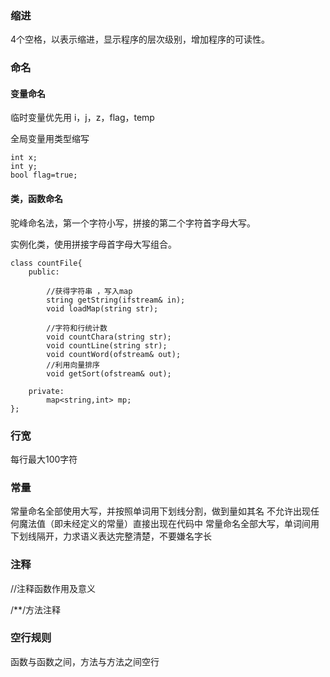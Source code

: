 ### 缩进

4个空格，以表示缩进，显示程序的层次级别，增加程序的可读性。

### 命名

#### 变量命名

临时变量优先用 i，j，z，flag，temp

全局变量用类型缩写

```
int x;
int y;
bool flag=true;
```



#### 类，函数命名

驼峰命名法，第一个字符小写，拼接的第二个字符首字母大写。

实例化类，使用拼接字母首字母大写组合。

```
class countFile{
	public:
		
		//获得字符串 ，写入map 
		string getString(ifstream& in);
		void loadMap(string str); 
		
		//字符和行统计数 
		void countChara(string str);
		void countLine(string str);
		void countWord(ofstream& out);
		//利用向量排序 
		void getSort(ofstream& out);
			
	private:
		map<string,int>	mp;
}; 
```



### 行宽

每行最大100字符

### 常量

常量命名全部使用大写，并按照单词用下划线分割，做到量如其名
不允许出现任何魔法值（即未经定义的常量）直接出现在代码中
常量命名全部大写，单词间用下划线隔开，力求语义表达完整清楚，不要嫌名字长



### 注释

//注释函数作用及意义

/**/方法注释



### 空行规则

函数与函数之间，方法与方法之间空行




